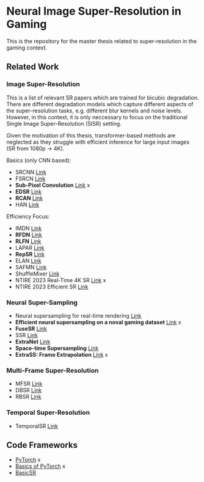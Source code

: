 # Neural Image Super-Resolution in Gaming
This is the repository for the master thesis related to super-resolution in the gaming context.

## Related Work

### Image Super-Resolution
This is a list of relevant SR papers which are trained for bicubic degradation. There are different degradation models which capture different aspects of the super-resolution tasks, e.g. different blur kernels and noise levels. However, in this context, it is only neccessary to focus on the traditional Single Image Super-Resolution (SISR) setting.

Given the motivation of this thesis, transformer-based methods are neglected as they struggle with efficient inference for large input images (SR from 1080p -> 4K).

Basics (only CNN based):
- SRCNN [Link](https://arxiv.org/abs/1501.00092)
- FSRCN [Link](https://arxiv.org/abs/1608.00367)
- **Sub-Pixel Convolution** [Link](https://arxiv.org/abs/1609.05158) x
- **EDSR** [Link](https://arxiv.org/abs/1707.02921)
- **RCAN** [Link](https://arxiv.org/abs/1807.02758)
- HAN [Link](https://arxiv.org/pdf/2008.08767.pdf)


Efficiency Focus:
- IMDN [Link](https://arxiv.org/pdf/1909.11856.pdf)
- **RFDN** [Link](https://arxiv.org/pdf/2009.11551.pdf)
- **RLFN** [Link](https://arxiv.org/pdf/2205.07514.pdf)
- LAPAR [Link](https://papers.nips.cc/paper/2020/file/eaae339c4d89fc102edd9dbdb6a28915-Paper.pdf)
- **RepSR** [Link](https://arxiv.org/pdf/2205.05671.pdf)
- ELAN [Link](https://www4.comp.polyu.edu.hk/~cslzhang/paper/ECCV_2022_ELAN.pdf)
- SAFMN [Link](https://arxiv.org/pdf/2302.13800.pdf)
- ShuffleMixer [Link](https://arxiv.org/pdf/2205.15175.pdf)
- NTIRE 2023 Real-Time 4K SR [Link](https://openaccess.thecvf.com/content/CVPR2023W/NTIRE/papers/Conde_Efficient_Deep_Models_for_Real-Time_4K_Image_Super-Resolution._NTIRE_2023_CVPRW_2023_paper.pdf) x
- NTIRE 2023 Efficient SR [Link](https://openaccess.thecvf.com/content/CVPR2023W/NTIRE/papers/Li_NTIRE_2023_Challenge_on_Efficient_Super-Resolution_Methods_and_Results_CVPRW_2023_paper.pdf)

### Neural Super-Sampling
- Neural supersampling for real-time rendering [Link](https://dl.acm.org/doi/abs/10.1145/3386569.3392376)
- **Efficient neural supersampling on a noval gaming dataset** [Link](http://openaccess.thecvf.com/content/ICCV2023/papers/Mercier_Efficient_Neural_Supersampling_on_a_Novel_Gaming_Dataset_ICCV_2023_paper.pdf) x
- **FuseSR** [Link](https://arxiv.org/abs/2310.09726)
- SSR [Link](https://arxiv.org/pdf/2301.01036.pdf)
- **ExtraNet** [Link](https://dl.acm.org/doi/abs/10.1145/3478513.3480531)
- **Space-time Supersampling** [Link](https://arxiv.org/pdf/2312.10890v1.pdf)
- **ExtraSS: Frame Extrapolation** [Link](https://dl.acm.org/doi/pdf/10.1145/3610548.3618224) x

### Multi-Frame Super-Resolution
- MFSR [Link](https://dl.acm.org/doi/pdf/10.1145/3306346.3323024)
- DBSR [Link](https://openaccess.thecvf.com/content/CVPR2021/papers/Bhat_Deep_Burst_Super-Resolution_CVPR_2021_paper.pdf)
- RBSR [Link](https://arxiv.org/abs/2306.17595)
### Temporal Super-Resolution
- TemporalSR [Link](https://www.wisdom.weizmann.ac.il/~vision/DeepTemporalSR/supplementary/AcrossScalesAndDimensions_ECCV2020.pdf)

## Code Frameworks
- [PyTorch](https://pytorch.org) x
- [Basics of PyTorch](https://pytorch.org/tutorials/) x
- [BasicSR](https://github.com/XPixelGroup/BasicSR)
